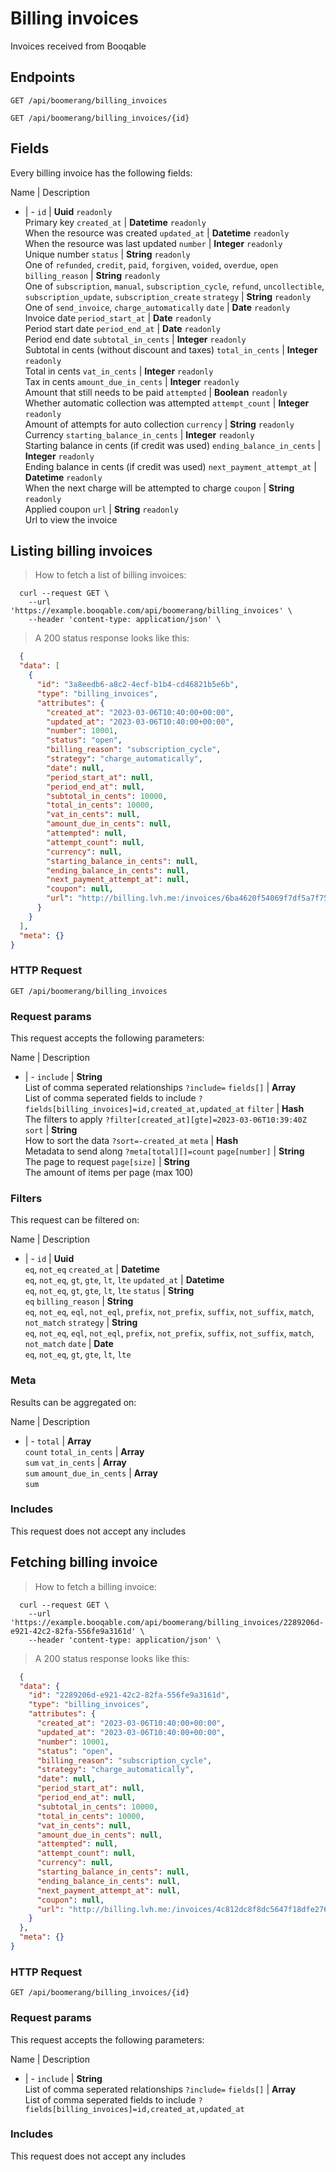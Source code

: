 # Billing invoices

Invoices received from Booqable

## Endpoints
`GET /api/boomerang/billing_invoices`

`GET /api/boomerang/billing_invoices/{id}`

## Fields
Every billing invoice has the following fields:

Name | Description
- | -
`id` | **Uuid** `readonly`<br>Primary key
`created_at` | **Datetime** `readonly`<br>When the resource was created
`updated_at` | **Datetime** `readonly`<br>When the resource was last updated
`number` | **Integer** `readonly`<br>Unique number
`status` | **String** `readonly`<br>One of `refunded`, `credit`, `paid`, `forgiven`, `voided`, `overdue`, `open`
`billing_reason` | **String** `readonly`<br>One of `subscription`, `manual`, `subscription_cycle`, `refund`, `uncollectible`, `subscription_update`, `subscription_create`
`strategy` | **String** `readonly`<br>One of `send_invoice`, `charge_automatically`
`date` | **Date** `readonly`<br>Invoice date
`period_start_at` | **Date** `readonly`<br>Period start date
`period_end_at` | **Date** `readonly`<br>Period end date
`subtotal_in_cents` | **Integer** `readonly`<br>Subtotal in cents (without discount and taxes)
`total_in_cents` | **Integer** `readonly`<br>Total in cents
`vat_in_cents` | **Integer** `readonly`<br>Tax in cents
`amount_due_in_cents` | **Integer** `readonly`<br>Amount that still needs to be paid
`attempted` | **Boolean** `readonly`<br>Whether automatic collection was attempted
`attempt_count` | **Integer** `readonly`<br>Amount of attempts for auto collection
`currency` | **String** `readonly`<br>Currency
`starting_balance_in_cents` | **Integer** `readonly`<br>Starting balance in cents (if credit was used)
`ending_balance_in_cents` | **Integer** `readonly`<br>Ending balance in cents (if credit was used)
`next_payment_attempt_at` | **Datetime** `readonly`<br>When the next charge will be attempted to charge
`coupon` | **String** `readonly`<br>Applied coupon
`url` | **String** `readonly`<br>Url to view the invoice


## Listing billing invoices



> How to fetch a list of billing invoices:

```shell
  curl --request GET \
    --url 'https://example.booqable.com/api/boomerang/billing_invoices' \
    --header 'content-type: application/json' \
```

> A 200 status response looks like this:

```json
  {
  "data": [
    {
      "id": "3a8eedb6-a8c2-4ecf-b1b4-cd46821b5e6b",
      "type": "billing_invoices",
      "attributes": {
        "created_at": "2023-03-06T10:40:00+00:00",
        "updated_at": "2023-03-06T10:40:00+00:00",
        "number": 10001,
        "status": "open",
        "billing_reason": "subscription_cycle",
        "strategy": "charge_automatically",
        "date": null,
        "period_start_at": null,
        "period_end_at": null,
        "subtotal_in_cents": 10000,
        "total_in_cents": 10000,
        "vat_in_cents": null,
        "amount_due_in_cents": null,
        "attempted": null,
        "attempt_count": null,
        "currency": null,
        "starting_balance_in_cents": null,
        "ending_balance_in_cents": null,
        "next_payment_attempt_at": null,
        "coupon": null,
        "url": "http://billing.lvh.me:/invoices/6ba4620f54069f7df5a7f75b9c464d08/8901c865fc0731e5280fcf01291f0bce"
      }
    }
  ],
  "meta": {}
}
```

### HTTP Request

`GET /api/boomerang/billing_invoices`

### Request params

This request accepts the following parameters:

Name | Description
- | -
`include` | **String** <br>List of comma seperated relationships `?include=`
`fields[]` | **Array** <br>List of comma seperated fields to include `?fields[billing_invoices]=id,created_at,updated_at`
`filter` | **Hash** <br>The filters to apply `?filter[created_at][gte]=2023-03-06T10:39:40Z`
`sort` | **String** <br>How to sort the data `?sort=-created_at`
`meta` | **Hash** <br>Metadata to send along `?meta[total][]=count`
`page[number]` | **String** <br>The page to request
`page[size]` | **String** <br>The amount of items per page (max 100)


### Filters

This request can be filtered on:

Name | Description
- | -
`id` | **Uuid** <br>`eq`, `not_eq`
`created_at` | **Datetime** <br>`eq`, `not_eq`, `gt`, `gte`, `lt`, `lte`
`updated_at` | **Datetime** <br>`eq`, `not_eq`, `gt`, `gte`, `lt`, `lte`
`status` | **String** <br>`eq`
`billing_reason` | **String** <br>`eq`, `not_eq`, `eql`, `not_eql`, `prefix`, `not_prefix`, `suffix`, `not_suffix`, `match`, `not_match`
`strategy` | **String** <br>`eq`, `not_eq`, `eql`, `not_eql`, `prefix`, `not_prefix`, `suffix`, `not_suffix`, `match`, `not_match`
`date` | **Date** <br>`eq`, `not_eq`, `gt`, `gte`, `lt`, `lte`


### Meta

Results can be aggregated on:

Name | Description
- | -
`total` | **Array** <br>`count`
`total_in_cents` | **Array** <br>`sum`
`vat_in_cents` | **Array** <br>`sum`
`amount_due_in_cents` | **Array** <br>`sum`


### Includes

This request does not accept any includes
## Fetching billing invoice



> How to fetch a billing invoice:

```shell
  curl --request GET \
    --url 'https://example.booqable.com/api/boomerang/billing_invoices/2289206d-e921-42c2-82fa-556fe9a3161d' \
    --header 'content-type: application/json' \
```

> A 200 status response looks like this:

```json
  {
  "data": {
    "id": "2289206d-e921-42c2-82fa-556fe9a3161d",
    "type": "billing_invoices",
    "attributes": {
      "created_at": "2023-03-06T10:40:00+00:00",
      "updated_at": "2023-03-06T10:40:00+00:00",
      "number": 10001,
      "status": "open",
      "billing_reason": "subscription_cycle",
      "strategy": "charge_automatically",
      "date": null,
      "period_start_at": null,
      "period_end_at": null,
      "subtotal_in_cents": 10000,
      "total_in_cents": 10000,
      "vat_in_cents": null,
      "amount_due_in_cents": null,
      "attempted": null,
      "attempt_count": null,
      "currency": null,
      "starting_balance_in_cents": null,
      "ending_balance_in_cents": null,
      "next_payment_attempt_at": null,
      "coupon": null,
      "url": "http://billing.lvh.me:/invoices/4c812dc8f8dc5647f18dfe27651b7f82/579711c26e36d2cd6879848e8880ff2e"
    }
  },
  "meta": {}
}
```

### HTTP Request

`GET /api/boomerang/billing_invoices/{id}`

### Request params

This request accepts the following parameters:

Name | Description
- | -
`include` | **String** <br>List of comma seperated relationships `?include=`
`fields[]` | **Array** <br>List of comma seperated fields to include `?fields[billing_invoices]=id,created_at,updated_at`


### Includes

This request does not accept any includes